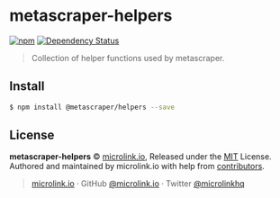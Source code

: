 # metascraper-helpers

[![npm](https://img.shields.io/npm/v/@metascraper/helpers.svg?style=flat-square)](https://www.npmjs.com/package/@metascraper/helpers)
[![Dependency Status](https://david-dm.org/microlinkhq/metascraper.svg?path=packages/metascraper-helpers&style=flat-square)](https://david-dm.org/microlinkhq/metascraper?path=packages/metascraper-helpers)

> Collection of helper functions used by metascraper.

## Install

```bash
$ npm install @metascraper/helpers --save
```

## License

**metascraper-helpers** © [microlink.io](https://microlink.io), Released under the [MIT](https://github.com/microlinkhq/metascraper-helpers/blob/master/LICENSE.md) License.<br>
Authored and maintained by microlink.io with help from [contributors](https://github.com/microlinkhq/metascraper-helpers/contributors).

> [microlink.io](https://microlink.io) · GitHub [@microlink.io](https://github.com/microlinkhq) · Twitter [@microlinkhq](https://twitter.com/microlinkhq)
